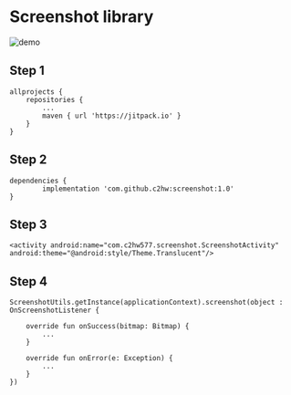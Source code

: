 Screenshot library
======
![demo](https://raw.githubusercontent.com/c2hw/screenshot/master/img/25D23F2F-17B6-42FC-9C72-979AAE4C5C12.png "demo")

Step 1
-----
	allprojects {
		repositories {
			...
			maven { url 'https://jitpack.io' }
		}
	}

Step 2
-----
	dependencies {
	        implementation 'com.github.c2hw:screenshot:1.0'
	}


Step 3
-----
    <activity android:name="com.c2hw577.screenshot.ScreenshotActivity" android:theme="@android:style/Theme.Translucent"/>

Step 4
-----
    ScreenshotUtils.getInstance(applicationContext).screenshot(object : OnScreenshotListener {

        override fun onSuccess(bitmap: Bitmap) {
            ...
        }

        override fun onError(e: Exception) {
            ...
        }
    })